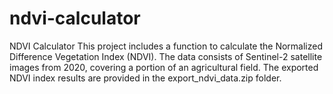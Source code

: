 # ndvi-calculator
NDVI Calculator This project includes a function to calculate the Normalized Difference Vegetation Index (NDVI).
The data consists of Sentinel-2 satellite images from 2020, covering a portion of an agricultural field. The exported NDVI index results are provided in the export_ndvi_data.zip folder.
